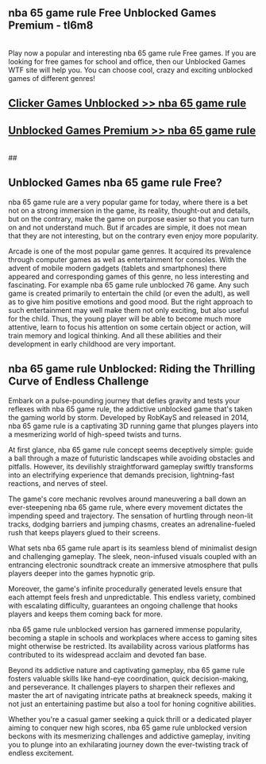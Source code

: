 ## nba 65 game rule Free Unblocked Games Premium - tl6m8 <br>
<br>
Play now a popular and interesting nba 65 game rule Free games. If you are looking for free games for school and office, then our Unblocked Games WTF site will help you. You can choose cool, crazy and exciting unblocked games of different genres!


##  [Clicker Games Unblocked >> nba 65 game rule](http://freeplayer.one?title=nba_65_game_rule&ref=04)

##  [Unblocked Games Premium >> nba 65 game rule](http://freeplayer.one?title=nba_65_game_rule&ref=04)
  <br>
  ##



## Unblocked Games nba 65 game rule Free?

nba 65 game rule are a very popular game for today, where there is a bet not on a strong immersion in the game, its reality, thought-out and details, but on the contrary, make the game on purpose easier so that you can turn on and not understand much. But if arcades are simple, it does not mean that they are not interesting, but on the contrary even enjoy more popularity.

Arcade is one of the most popular game genres. It acquired its prevalence through computer games as well as entertainment for consoles. With the advent of mobile modern gadgets (tablets and smartphones) there appeared and corresponding games of this genre, no less interesting and fascinating. For example nba 65 game rule unblocked 76 game. Any such game is created primarily to entertain the child (or even the adult), as well as to give him positive emotions and good mood. But the right approach to such entertainment may well make them not only exciting, but also useful for the child. Thus, the young player will be able to become much more attentive, learn to focus his attention on some certain object or action, will train memory and logical thinking. And all these abilities and their development in early childhood are very important.

##  nba 65 game rule Unblocked: Riding the Thrilling Curve of Endless Challenge

Embark on a pulse-pounding journey that defies gravity and tests your reflexes with nba 65 game rule, the addictive unblocked game that's taken the gaming world by storm. Developed by RobKayS and released in 2014, nba 65 game rule is a captivating 3D running game that plunges players into a mesmerizing world of high-speed twists and turns.

At first glance, nba 65 game rule concept seems deceptively simple: guide a ball through a maze of futuristic landscapes while avoiding obstacles and pitfalls. However, its devilishly straightforward gameplay swiftly transforms into an electrifying experience that demands precision, lightning-fast reactions, and nerves of steel.

The game's core mechanic revolves around maneuvering a ball down an ever-steepening nba 65 game rule, where every movement dictates the impending speed and trajectory. The sensation of hurtling through neon-lit tracks, dodging barriers and jumping chasms, creates an adrenaline-fueled rush that keeps players glued to their screens.

What sets nba 65 game rule apart is its seamless blend of minimalist design and challenging gameplay. The sleek, neon-infused visuals coupled with an entrancing electronic soundtrack create an immersive atmosphere that pulls players deeper into the games hypnotic grip.

Moreover, the game's infinite procedurally generated levels ensure that each attempt feels fresh and unpredictable. This endless variety, combined with escalating difficulty, guarantees an ongoing challenge that hooks players and keeps them coming back for more.

nba 65 game rule unblocked version has garnered immense popularity, becoming a staple in schools and workplaces where access to gaming sites might otherwise be restricted. Its availability across various platforms has contributed to its widespread acclaim and devoted fan base.

Beyond its addictive nature and captivating gameplay, nba 65 game rule fosters valuable skills like hand-eye coordination, quick decision-making, and perseverance. It challenges players to sharpen their reflexes and master the art of navigating intricate paths at breakneck speeds, making it not just an entertaining pastime but also a tool for honing cognitive abilities.

Whether you're a casual gamer seeking a quick thrill or a dedicated player aiming to conquer new high scores, nba 65 game rule unblocked version beckons with its mesmerizing challenges and addictive gameplay, inviting you to plunge into an exhilarating journey down the ever-twisting track of endless excitement.